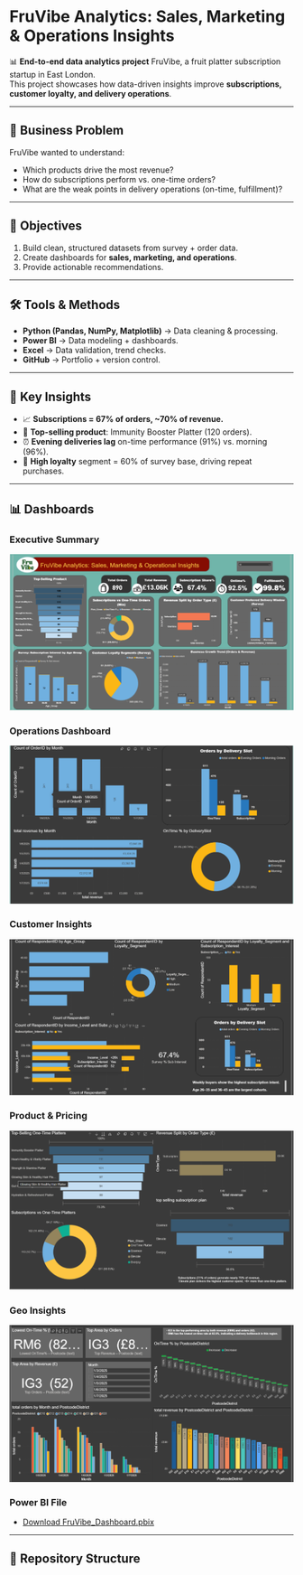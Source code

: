 # FruVibe Analytics: Sales, Marketing & Operations Insights  

📊 **End-to-end data analytics project** FruVibe, a fruit platter subscription startup in East London.  
This project showcases how data-driven insights improve **subscriptions, customer loyalty, and delivery operations**.  

---

## 🚀 Business Problem
FruVibe wanted to understand:
- Which products drive the most revenue?  
- How do subscriptions perform vs. one-time orders?  
- What are the weak points in delivery operations (on-time, fulfillment)?  

---

## 🎯 Objectives
1. Build clean, structured datasets from survey + order data.  
2. Create dashboards for **sales, marketing, and operations**.  
3. Provide actionable recommendations.  

---

## 🛠 Tools & Methods
- **Python (Pandas, NumPy, Matplotlib)** → Data cleaning & processing.  
- **Power BI** → Data modeling + dashboards.  
- **Excel** → Data validation, trend checks.  
- **GitHub** → Portfolio + version control.  

---

## 🔑 Key Insights
- 📈 **Subscriptions = 67% of orders, ~70% of revenue.**  
- 🍓 **Top-selling product**: Immunity Booster Platter (120 orders).  
- ⏰ **Evening deliveries lag** on-time performance (91%) vs. morning (96%).  
- 🛒 **High loyalty** segment = 60% of survey base, driving repeat purchases.  

---

## 📊 Dashboards
### Executive Summary
![Executive Summary](screenshots/executive_summary.png)

### Operations Dashboard
![Operations](screenshots/operations.png)

### Customer Insights
![Customer Insights](screenshots/customer_insights.png)

### Product & Pricing
![Product & Pricing](screenshots/product_pricing.png)

### Geo Insights
![Geo Insights](screenshots/geo_insights.png)

### Power BI File
- [Download FruVibe_Dashboard.pbix](dashboards/FruVibe_Dashboard.pbix)

---

## 📂 Repository Structure
